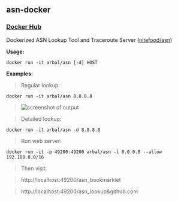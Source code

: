 ## asn-docker
### [Docker Hub](https://hub.docker.com/r/arbal/asn)

Dockerized ASN Lookup Tool and Traceroute Server ([nitefood/asn](https://github.com/nitefood/asn))

**Usage:**

`docker run -it arbal/asn [-d] HOST`

**Examples:**

> Regular lookup:

`docker run -it arbal/asn 8.8.8.8`

> ![screenshot of output](/../screenshots/images/screenshot__docker_run_arbal_asn_8.8.8.8.png?raw=true "SCREENSHOT docker run arbal/asn 8.8.8.8")

> Detailed lookup:

`docker run -it arbal/asn -d 8.8.8.8`

> Run web server:

`docker run -it -p 49200:49200 arbal/asn -l 0.0.0.0 --allow 192.168.0.0/16`

> Then visit:

> http://localhost:49200/asn_bookmarklet

> http://localhost:49200/asn_lookup&github.com
